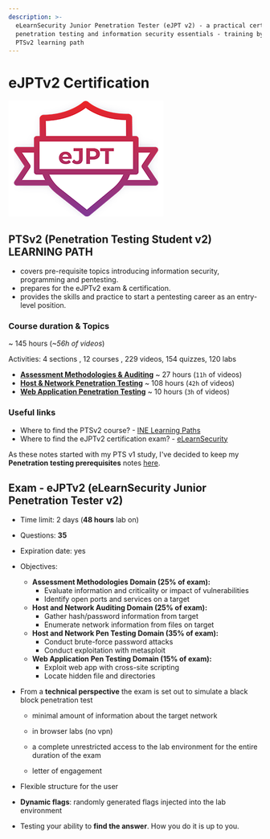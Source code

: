```yaml
---
description: >-
  eLearnSecurity Junior Penetration Tester (eJPT v2) - a practical certification on
  penetration testing and information security essentials - training by the INE
  PTSv2 learning path
---
```


# **eJPTv2 Certification**

![eJPT - © eLearnSecurity](.gitbook/assets/eJPT.png)

## PTSv2 (Penetration Testing Student v2) LEARNING PATH

- covers pre-requisite topics introducing information security, programming and pentesting.
- prepares for the eJPTv2 exam & certification.
- provides the skills and practice to start a pentesting career as an entry-level position.

### Course duration & Topics

~ 145 hours (*~56h of videos*)

Activities: 4 sections , 12 courses , 229 videos, 154 quizzes, 120 labs

- [**Assessment Methodologies & Auditing**](assessment-methodologies/README.md) ~ 27 hours (`11h` of videos)
- [**Host & Network Penetration Testing**](hostnetwork-penetration-testing/README.md) ~ 108 hours (`42h` of videos)
- [**Web Application Penetration Testing**](webapp-penetration-testing/README.md) ~ 10 hours (`3h` of videos)

### Useful links

- Where to find the PTSv2 course? - [INE Learning Paths](https://my.ine.com/learning-paths)
- Where to find the eJPTv2 certification exam? - [eLearnSecurity](https://elearnsecurity.com/)

As these notes started with my PTS v1 study, I've decided to keep my **Penetration testing prerequisites** notes [here](penetration-testing-prerequisites/README.md).

## Exam - eJPTv2 (eLearnSecurity Junior Penetration Tester v2) 

- Time limit: 2 days (**48 hours** lab on)
- Questions: **35**
- Expiration date: yes
- Objectives:
  - **Assessment Methodologies Domain (25% of exam):**
    - Evaluate information and criticality or impact of vulnerabilities
    - Identify open ports and services on a target
  - **Host and Network Auditing Domain (25% of exam):**
    - Gather hash/password information from target
    - Enumerate network information from files on target
  - **Host and Network Pen Testing Domain (35% of exam):**
    - Conduct brute-force password attacks
    - Conduct exploitation with metasploit
  - **Web Application Pen Testing Domain (15% of exam):**
    - Exploit web app with cross-site scripting
    - Locate hidden file and directories
- From a **technical perspective** the exam is set out to simulate a black block penetration test

  - minimal amount of information about the target network

  - in browser labs (no vpn)
  - a complete unrestricted access to the lab environment for the entire duration of the exam
  - letter of engagement
- Flexible structure for the user
- **Dynamic flags**: randomly generated flags injected into the lab environment
- Testing your ability to **find the answer**. How you do it is up to you.
